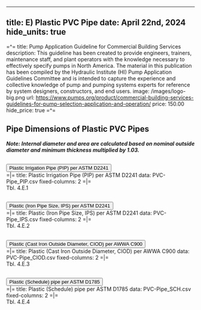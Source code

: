-----
title: E) Plastic PVC Pipe
date: April 22nd, 2024
hide_units: true
-----

=^=
title: Pump Application Guideline for Commercial Building Services
description: This guideline has been created to provide engineers, trainers, maintenance staff, and plant operators with the knowledge necessary to effectively specify pumps in North America. The material in this publication has been compiled by the Hydraulic Institute (HI) Pump Application Guidelines Committee and is intended to capture the experience and collective knowledge of pump and pumping systems experts for reference by system designers, constructors, and end users.
image: /images/logo-big.png
url: https://www.pumps.org/product/commercial-building-services-guidelines-for-pump-selection-application-and-operation/
price: 150.00
hide_price: true
=^=

## Pipe Dimensions of Plastic PVC Pipes

***Note: Internal diameter and area are calculated based on nominal outside diameter and minimum thickness multiplied by 1.03.***

<div class="accordion" id="accordionPanelsStayOpenExample">
    <div class="accordion-item mt-2 blue-accordion" >
        <h2 class="accordion-header" id="headingOne" style="margin-bottom:0">
        <button class="accordion-button collapsed" type="button" data-bs-toggle="collapse"
            data-bs-target="#panelsStayOpen-collapseOne" aria-expanded="false">
            Plastic Irrigation Pipe (PIP) per ASTM D2241
        </button>
        </h2>
        <div id="panelsStayOpen-collapseOne" class="accordion-collapse collapse" aria-labelledby="headingOne">
            <div class="accordion-body">
                <div style="padding:0">
                    =|=
                    title: Plastic Irrigation Pipe (PIP) per ASTM D2241
                    data: PVC-Pipe_PIP.csv
                    fixed-columns: 2
                    =|=
                    <div class="table-label">Tbl. 4.E.1</div>
                </div>
            </div>
        </div> 
    </div> 
    <div class="accordion-item mt-2 blue-accordion" >
        <h2 class="accordion-header" id="headingOne-2" style="margin-bottom:0">
        <button class="accordion-button collapsed" type="button" data-bs-toggle="collapse"
            data-bs-target="#panelsStayOpen-collapseOne-2" aria-expanded="false">
            Plastic (Iron Pipe Size, IPS) per ASTM D2241
        </button>
        </h2>
        <div id="panelsStayOpen-collapseOne-2" class="accordion-collapse collapse" aria-labelledby="headingOne-2">
            <div class="accordion-body">
                <div style="padding:0">
                    =|=
                    title: Plastic (Iron Pipe Size, IPS) per ASTM D2241
                    data: PVC-Pipe_IPS.csv
                    fixed-columns: 2
                    =|=
                    <div class="table-label">Tbl. 4.E.2</div>
                </div>
            </div>
        </div> 
    </div>  
    <div class="accordion-item mt-2 blue-accordion" >
        <h2 class="accordion-header" id="headingOne-3" style="margin-bottom:0">
        <button class="accordion-button collapsed" type="button" data-bs-toggle="collapse"
            data-bs-target="#panelsStayOpen-collapseOne-3" aria-expanded="false">
            Plastic (Cast Iron Outside Diameter, CIOD) per AWWA C900
        </button>
        </h2>
        <div id="panelsStayOpen-collapseOne-3" class="accordion-collapse collapse" aria-labelledby="headingOne-3">
            <div class="accordion-body">
                <div style="padding:0">
                    =|=
                    title: Plastic (Cast Iron Outside Diameter, CIOD) per AWWA C900
                    data: PVC-Pipe_CIOD.csv
                    fixed-columns: 2
                    =|=
                    <div class="table-label">Tbl. 4.E.3</div>
                </div>
            </div>
        </div> 
    </div>  
    <div class="accordion-item mt-2 blue-accordion" >
        <h2 class="accordion-header" id="headingOne-4" style="margin-bottom:0">
        <button class="accordion-button collapsed" type="button" data-bs-toggle="collapse"
            data-bs-target="#panelsStayOpen-collapseOne-4" aria-expanded="false">
            Plastic (Schedule) pipe per ASTM D1785
        </button>
        </h2>
        <div id="panelsStayOpen-collapseOne-4" class="accordion-collapse collapse" aria-labelledby="headingOne-4">
            <div class="accordion-body">
                <div style="padding:0">
                    =|=
                    title: Plastic (Schedule) pipe per ASTM D1785
                    data: PVC-Pipe_SCH.csv
                    fixed-columns: 2
                    =|=
                    <div class="table-label">Tbl. 4.E.4</div>
                </div>
            </div>
        </div> 
    </div>  
</div>